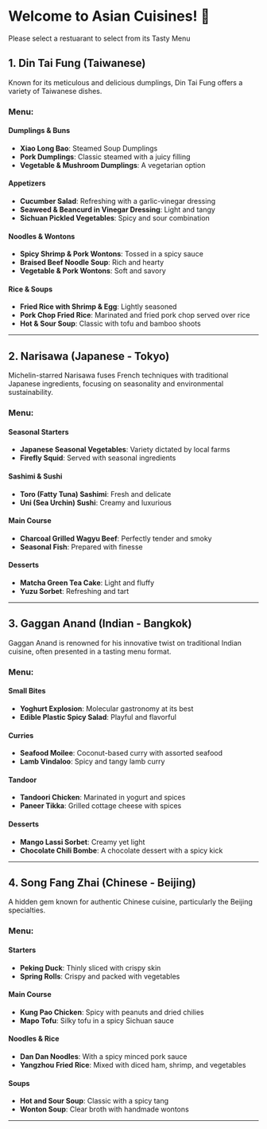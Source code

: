 # Welcome to Asian Cuisines! 🚀

Please select a restuarant to select from its Tasty Menu

## 1. **Din Tai Fung** (Taiwanese)
Known for its meticulous and delicious dumplings, Din Tai Fung offers a variety of Taiwanese dishes.

### Menu:
#### Dumplings & Buns
- **Xiao Long Bao**: Steamed Soup Dumplings
- **Pork Dumplings**: Classic steamed with a juicy filling
- **Vegetable & Mushroom Dumplings**: A vegetarian option

#### Appetizers
- **Cucumber Salad**: Refreshing with a garlic-vinegar dressing
- **Seaweed & Beancurd in Vinegar Dressing**: Light and tangy
- **Sichuan Pickled Vegetables**: Spicy and sour combination

#### Noodles & Wontons
- **Spicy Shrimp & Pork Wontons**: Tossed in a spicy sauce
- **Braised Beef Noodle Soup**: Rich and hearty
- **Vegetable & Pork Wontons**: Soft and savory

#### Rice & Soups
- **Fried Rice with Shrimp & Egg**: Lightly seasoned
- **Pork Chop Fried Rice**: Marinated and fried pork chop served over rice
- **Hot & Sour Soup**: Classic with tofu and bamboo shoots

---

## 2. **Narisawa** (Japanese - Tokyo)
Michelin-starred Narisawa fuses French techniques with traditional Japanese ingredients, focusing on seasonality and environmental sustainability.

### Menu:
#### Seasonal Starters
- **Japanese Seasonal Vegetables**: Variety dictated by local farms
- **Firefly Squid**: Served with seasonal ingredients

#### Sashimi & Sushi
- **Toro (Fatty Tuna) Sashimi**: Fresh and delicate
- **Uni (Sea Urchin) Sushi**: Creamy and luxurious

#### Main Course
- **Charcoal Grilled Wagyu Beef**: Perfectly tender and smoky
- **Seasonal Fish**: Prepared with finesse

#### Desserts
- **Matcha Green Tea Cake**: Light and fluffy
- **Yuzu Sorbet**: Refreshing and tart

---

## 3. **Gaggan Anand** (Indian - Bangkok)
Gaggan Anand is renowned for his innovative twist on traditional Indian cuisine, often presented in a tasting menu format.

### Menu:
#### Small Bites
- **Yoghurt Explosion**: Molecular gastronomy at its best
- **Edible Plastic Spicy Salad**: Playful and flavorful

#### Curries
- **Seafood Moilee**: Coconut-based curry with assorted seafood
- **Lamb Vindaloo**: Spicy and tangy lamb curry

#### Tandoor
- **Tandoori Chicken**: Marinated in yogurt and spices
- **Paneer Tikka**: Grilled cottage cheese with spices

#### Desserts
- **Mango Lassi Sorbet**: Creamy yet light
- **Chocolate Chili Bombe**: A chocolate dessert with a spicy kick

---

## 4. **Song Fang Zhai** (Chinese - Beijing)
A hidden gem known for authentic Chinese cuisine, particularly the Beijing specialties.

### Menu:
#### Starters
- **Peking Duck**: Thinly sliced with crispy skin
- **Spring Rolls**: Crispy and packed with vegetables

#### Main Course
- **Kung Pao Chicken**: Spicy with peanuts and dried chilies
- **Mapo Tofu**: Silky tofu in a spicy Sichuan sauce

#### Noodles & Rice
- **Dan Dan Noodles**: With a spicy minced pork sauce
- **Yangzhou Fried Rice**: Mixed with diced ham, shrimp, and vegetables

#### Soups
- **Hot and Sour Soup**: Classic with a spicy tang
- **Wonton Soup**: Clear broth with handmade wontons

---